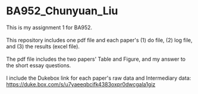 # BA952_Chunyuan_Liu
This is my assignment 1 for BA952.<br> <br>
This repository includes one pdf file and each paper's (1) do file, (2) log file, and (3) the results (excel file). <br> <br>
The pdf file includes the two papers' Table and Figure, and my answer to the short essay questions.<br> <br>
I include the Dukebox link for each paper's raw data and Intermediary data: <br>
https://duke.box.com/s/u7yaeeqbcifk4383oxpr0dwcgala1giz

